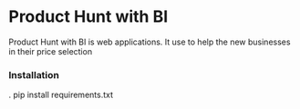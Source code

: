 # Product Hunt with BI

Product Hunt with BI is web applications. It use to help the new businesses in their price selection

### Installation

. pip install requirements.txt
